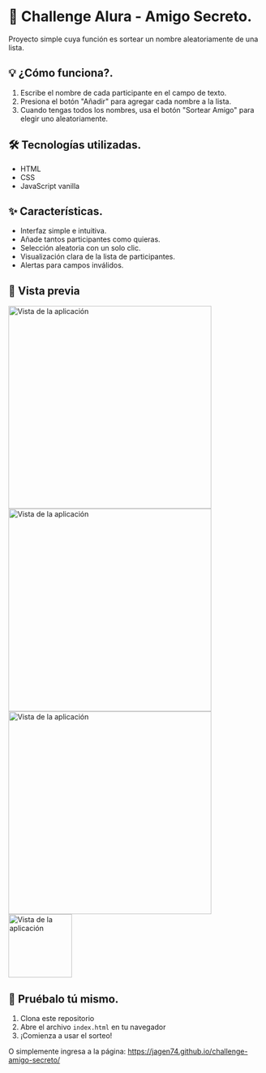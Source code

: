 # 🎲 Challenge Alura - Amigo Secreto.

Proyecto simple cuya función es sortear un nombre aleatoriamente de una lista.

## 💡 ¿Cómo funciona?.

1. Escribe el nombre de cada participante en el campo de texto.
2. Presiona el botón "Añadir" para agregar cada nombre a la lista.
3. Cuando tengas todos los nombres, usa el botón "Sortear Amigo"  para elegir uno aleatoriamente.

## 🛠️ Tecnologías utilizadas.

- HTML
- CSS
- JavaScript vanilla

## ✨ Características.

- Interfaz simple e intuitiva.
- Añade tantos participantes como quieras.
- Selección aleatoria con un solo clic.
- Visualización clara de la lista de participantes.
- Alertas para campos inválidos.

## 👀 Vista previa
<img src="https://github.com/user-attachments/assets/5eb665cd-46bc-4358-86e2-e167439e3389" width="400" alt="Vista de la aplicación">
<img src="https://github.com/user-attachments/assets/1c4e9ef7-b5e2-4344-8bda-591dca5b687c" width="400" alt="Vista de la aplicación">
<img src="https://github.com/user-attachments/assets/12beda06-fd4c-4dbc-990d-b209b8aa666c" width="400" alt="Vista de la aplicación">
<img src="https://github.com/user-attachments/assets/c11eaa41-5639-4c7f-8b95-5454b0575981" width="125" alt="Vista de la aplicación">


## 🚀 Pruébalo tú mismo.
1. Clona este repositorio
2. Abre el archivo `index.html` en tu navegador
3. ¡Comienza a usar el sorteo!

O simplemente ingresa a la página:
https://jagen74.github.io/challenge-amigo-secreto/
